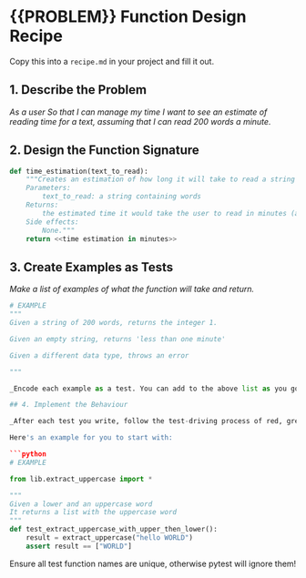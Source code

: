 # {{PROBLEM}} Function Design Recipe

Copy this into a `recipe.md` in your project and fill it out.

## 1. Describe the Problem

_As a user_
_So that I can manage my time_
_I want to see an estimate of reading time for a text, assuming that I can read 200 words a minute._

## 2. Design the Function Signature


```python
def time_estimation(text_to_read):
    """Creates an estimation of how long it will take to read a string
    Parameters: 
        text_to_read: a string containing words
    Returns:
        the estimated time it would take the user to read in minutes (assuming they read 200 wpm)
    Side effects: 
        None."""
    return <<time estimation in minutes>>
```

## 3. Create Examples as Tests

_Make a list of examples of what the function will take and return._

```python
# EXAMPLE
"""
Given a string of 200 words, returns the integer 1.

Given an empty string, returns 'less than one minute'

Given a different data type, throws an error

"""

_Encode each example as a test. You can add to the above list as you go._

## 4. Implement the Behaviour

_After each test you write, follow the test-driving process of red, green, refactor to implement the behaviour._

Here's an example for you to start with:

```python
# EXAMPLE

from lib.extract_uppercase import *

"""
Given a lower and an uppercase word
It returns a list with the uppercase word
"""
def test_extract_uppercase_with_upper_then_lower():
    result = extract_uppercase("hello WORLD")
    assert result == ["WORLD"]
```

Ensure all test function names are unique, otherwise pytest will ignore them!
